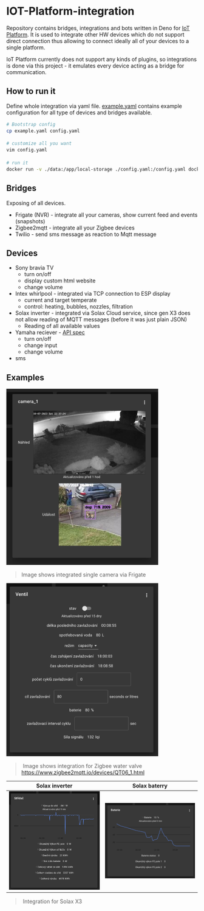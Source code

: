 # IOT-Platform-integration

Repository contains bridges, integrations and bots written in Deno for [IoT Platform](github.com/founek2/IOT-Platform). It is used to integrate other HW devices which do not support direct connection thus allowing to connect ideally all of your devices to a single platform.

IoT Platform currently does not support any kinds of plugins, so integrations is done via this project - it emulates every device acting as a bridge for communication.

## How to run it

Define whole integration via yaml file. [example.yaml](./example.yaml) contains example configuration for all type of devices and bridges available.

```bash
# Bootstrap config
cp example.yaml config.yaml

# customize all you want
vim config.yaml

# run it
docker run -v ./data:/app/local-storage ./config.yaml:/config.yaml docker-registry.iotdomu.cz/iot-platform/integration
```

## Bridges

Exposing of all devices.

- Frigate (NVR) - integrate all your cameras, show current feed and events (snapshots)
- Zigbee2mqtt - integrate all your Zigbee devices
- Twilio - send sms message as reaction to Mqtt message

## Devices

- Sony bravia TV
  - turn on/off
  - display custom html website
  - change volume
- Intex whirlpool - integrated via TCP connection to ESP display
  - current and target temperate
  - control: heating, bubbles, nozzles, filtration
- Solax inverter - integrated via Solax Cloud service, since gen X3 does not allow reading of MQTT messages (before it was just plain JSON)
  - Reading of all available values
- Yamaha reciever - [API spec](./_media/yamaha_API_spec.pdf)
  - turn on/off
  - change input
  - change volume
- sms

## Examples

<img src="./_media/screenshots/camera_dialog.png" alt="Dialog" width="400"/>

> Image shows integrated single camera via Frigate

<img src="./_media/screenshots/valve_dialog.png" alt="Zigbee valve" width="400"/>

> Image shows integration for Zigbee water valve <https://www.zigbee2mqtt.io/devices/QT06_1.html>

Solax inverter             |  Solax baterry
:-------------------------:|:-------------------------:
<img src="./_media/screenshots/solax_dialog.png" alt="Solax inverter" width="400"/> |  <img src="./_media/screenshots/solax_baterry_dialog.png" alt="Solax inverter" width="400"/>

> Integration for Solax X3
